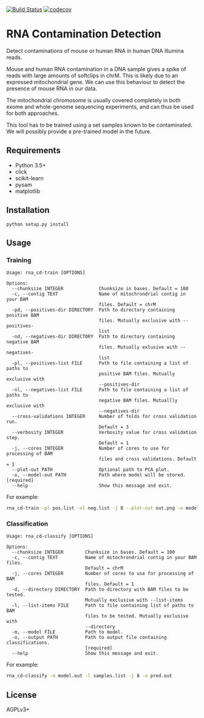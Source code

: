 [![Build Status](https://travis-ci.org/LUMC/rna_cd.svg?branch=master)](https://travis-ci.org/LUMC/rna_cd) [![codecov](https://codecov.io/gh/LUMC/rna_cd/branch/master/graph/badge.svg)](https://codecov.io/gh/LUMC/rna_cd)
# RNA Contamination Detection

Detect contaminations of mouse or human RNA in human DNA Illumina reads. 

Mouse and human RNA contamination in a DNA sample gives a spike of reads with 
large amounts of softclips in chrM. This is likely due to an expressed 
mitochondrial gene. We can use this behaviour to detect the presence of mouse 
RNA in our data.

The mitochondrial chromosome is usually covered completely in both exome and
whole-genome sequencing experiments, and can thus be used for both approaches.

This tool has to be trained using a set samples known to be contaminated. 
We will possibly provide a pre-trained model in the future.  

## Requirements

* Python 3.5+
* click
* scikit-learn
* pysam
* matplotlib

## Installation

`python setup.py install`

## Usage

### Training

```
Usage: rna_cd-train [OPTIONS]

Options:
  --chunksize INTEGER             Chunksize in bases. Default = 100
  -c, --contig TEXT               Name of mitochrondrial contig in your BAM
                                  files. Default = chrM
  -pd, --positives-dir DIRECTORY  Path to directory containing positive BAM
                                  files. Mutually exclusive with --positives-
                                  list
  -nd, --negatives-dir DIRECTORY  Path to directory containing negative BAM
                                  files. Mutually exlusive with --negatives-
                                  list
  -pl, --positives-list FILE      Path to file containing a list of paths to
                                  positive BAM files. Mutually exclusive with
                                  --positives-dir
  -nl, --negatives-list FILE      Path to file containing a list of paths to
                                  negative BAM files. Mutuallly exclusive with
                                  --negatives-dir
  --cross-validations INTEGER     Number of folds for cross validation run.
                                  Default = 3
  --verbosity INTEGER             Verbosity value for cross validation step.
                                  Default = 1
  -j, --cores INTEGER             Number of cores to use for processing of BAM
                                  files and cross validations. Default = 1
  --plot-out PATH                 Optional path to PCA plot.
  -o, --model-out PATH            Path where model will be stored.  [required]
  --help                          Show this message and exit.
```

For example:

```bash
rna_cd-train -pl pos.list -nl neg.list -j 8 --plot-out out.png -o model.out
```

### Classification

```
Usage: rna_cd-classify [OPTIONS]

Options:
  --chunksize INTEGER        Chunksize in bases. Default = 100
  -c, --contig TEXT          Name of mitochrondrial contig in your BAM files.
                             Default = chrM
  -j, --cores INTEGER        Number of cores to use for processing of BAM
                             files. Default = 1
  -d, --directory DIRECTORY  Path to directory with BAM files to be tested.
                             Mutually exclusive with --list-items
  -l, --list-items FILE      Path to file containing list of paths to BAM
                             files to be tested. Mutually exclusive with
                             --directory
  -m, --model FILE           Path to model.
  -o, --output PATH          Path to output file containing classifications.
                             [required]
  --help                     Show this message and exit.
```

For example:

```bash
rna_cd-classify -m model.out -l samples.list -j 8 -o pred.out 
```

## License
AGPLv3+